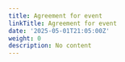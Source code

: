 ```yaml
---
title: Agreement for event
linkTitle: Agreement for event
date: '2025-05-01T21:05:00Z'
weight: 0
description: No content
---
```



